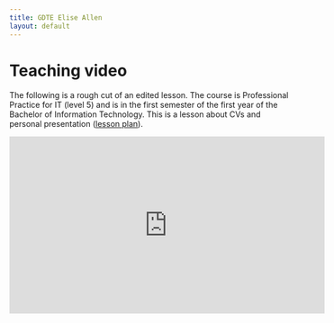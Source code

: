 ```yaml
---
title: GDTE Elise Allen
layout: default
---
```

# Teaching video

The following is a rough cut of an edited lesson. The course is Professional Practice for IT (level 5) and is in the first semester of the first year of the Bachelor of Information Technology. This is a lesson about CVs and personal presentation ([lesson plan](Lesson%20Plan%20PP%2011-2.pdf)).

<iframe width="560" height="315" src="https://www.youtube.com/embed/dJE4mdlmKck" frameborder="0" allow="accelerometer; autoplay; encrypted-media; gyroscope; picture-in-picture" allowfullscreen></iframe>